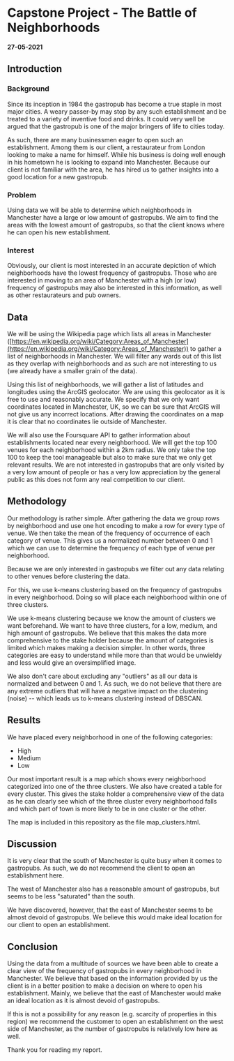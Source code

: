# Capstone Project - The Battle of Neighborhoods
**27-05-2021**

## Introduction

### Background

Since its inception in 1984 the gastropub has become a true staple in most major cities.
A weary passer-by may stop by any such establishment and be treated to a variety of inventive food and drinks.
It could very well be argued that the gastropub is one of the major bringers of life to cities today.

As such, there are many businessmen eager to open such an establishment.
Among them is our client, a restaurateur from London looking to make a name for himself.
While his business is doing well enough in his hometown he is looking to expand into Manchester.
Because our client is not familiar with the area, he has hired us to gather insights into a good location for a new gastropub.

### Problem

Using data we will be able to determine which neighborhoods in Manchester have a large or low amount of gastropubs.
We aim to find the areas with the lowest amount of gastropubs, so that the client knows where he can open his new establishment.

### Interest

Obviously, our client is most interested in an accurate depiction of which neighborhoods have the lowest frequency of gastropubs. Those who are interested in moving to an area of Manchester with a high (or low) frequency of gastropubs may also be interested in this information, as well as other restaurateurs and pub owners.

## Data

We will be using the Wikipedia page which lists all areas in Manchester ([https://en.wikipedia.org/wiki/Category:Areas_of_Manchester](https://en.wikipedia.org/wiki/Category:Areas_of_Manchester)) to gather a list of neighborhoods in Manchester. We will filter any wards out of this list as they overlap with neighborhoods and as such are not interesting to us (we already have a smaller grain of the data).

Using this list of neighborhoods, we will gather a list of latitudes and longitudes using the ArcGIS geolocator. We are using this geolocator as it is free to use and reasonably accurate. We specify that we only want coordinates located in Manchester, UK, so we can be sure that ArcGIS will not give us any incorrect locations. After drawing the coordinates on a map it is clear that no coordinates lie outside of Manchester.

We will also use the Foursquare API to gather information about establishments located near every neighborhood. We will get the top 100 venues for each neighborhood within a 2km radius. We only take the top 100 to keep the tool manageable but also to make sure that we only get relevant results. We are not interested in gastropubs that are only visited by a very low amount of people or has a very low appreciation by the general public as this does not form any real competition to our client.

 
## Methodology

Our methodology is rather simple. After gathering the data we group rows by neighborhood and use one hot encoding to make a row for every type of venue. We then take the mean of the frequency of occurrence of each category of venue. This gives us a normalized number between 0 and 1 which we can use to determine the frequency of each type of venue per neighborhood.

Because we are only interested in gastropubs we filter out any data relating to other venues before clustering the data.

For this, we use k-means clustering based on the frequency of gastropubs in every neighborhood. Doing so will place each neighborhood within one of three clusters.

We use k-means clustering because we know the amount of clusters we want beforehand. We want to have three clusters, for a low, medium, and high amount of gastropubs. We believe that this makes the data more comprehensive to the stake holder because the amount of categories is limited which makes making a decision simpler. In other words, three categories are easy to understand while more than that would be unwieldy and less would give an oversimplified image.

We also don't care about excluding any "outliers" as all our data is normalized and between 0 and 1. As such, we do not believe that there are any extreme outliers that will have a negative impact on the clustering (noise) -- which leads us to k-means clustering instead of DBSCAN.

## Results

We have placed every neighborhood in one of the following categories:

- High
- Medium
- Low

Our most important result is a map which shows every neighborhood categorized into one of the three clusters. We also have created a table for every cluster. This gives the stake holder a comprehensive view of the data as he can clearly see which of the three cluster every neighborhood falls and which part of town is more likely to be in one cluster or the other.

The map is included in this repository as the file map_clusters.html.

## Discussion

It is very clear that the south of Manchester is quite busy when it comes to gastropubs. As such, we do not recommend the client to open an establishment here.

The west of Manchester also has a reasonable amount of gastropubs, but seems to be less "saturated" than the south.

We have discovered, however, that the east of Manchester seems to be almost devoid of gastropubs. We believe this would make ideal location for our client to open an establishment.

## Conclusion

Using the data from a multitude of sources we have been able to create a clear view of the frequency of gastropubs in every neighborhood in Manchester. We believe that based on the information provided by us the client is in a better position to make a decision on where to open his establishment. Mainly, we believe that the east of Manchester would make an ideal location as it is almost devoid of gastropubs.

If this is not a possibility for any reason (e.g. scarcity of properties in this region) we recommend the customer to open an establishment on the west side of Manchester, as the number of gastropubs is relatively low here as well.

Thank you for reading my report.
